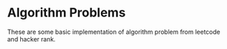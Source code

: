 # Algorithm Problems
These are some basic implementation of algorithm problem from leetcode and hacker rank. 
